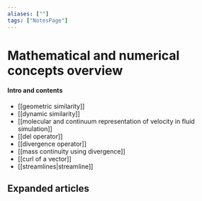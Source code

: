 ```yaml
---
aliases: [""]
tags: ["NotesPage"]
---
```


# Mathematical and numerical concepts overview

#### Intro and contents
- [[geometric similarity]]
- [[dynamic similarity]]
- [[molecular and continuum representation of velocity in fluid simulation]]
- [[del operator]]
- [[divergence operator]]
- [[mass continuity using divergence]]
- [[curl of a vector]]
- [[streamlines|streamline]]


## Expanded articles
